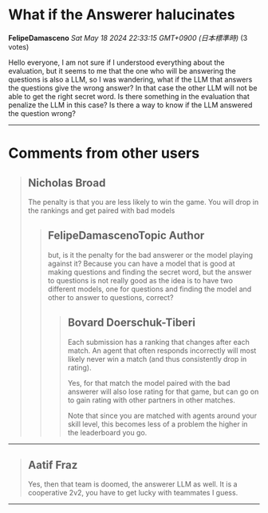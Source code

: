 # What if the Answerer halucinates

**FelipeDamasceno** *Sat May 18 2024 22:33:15 GMT+0900 (日本標準時)* (3 votes)

Hello everyone, I am not sure if I understood everything about the evaluation, but it seems to me that the one who will be answering the questions is also a LLM, so I was wandering, what if the LLM that answers the questions give the wrong answer? In that case the other LLM will not be able to get the right secret word. Is there something in the evaluation that penalize the LLM in this case? Is there a way to know if the LLM answered the question wrong?



---

 # Comments from other users

> ## Nicholas Broad
> 
> The penalty is that you are less likely to win the game. You will drop in the rankings and get paired with bad models
> 
> 
> 
> > ## FelipeDamascenoTopic Author
> > 
> > but, is it the penalty for the bad answerer or the model playing against it? Because you can have a model that is good at making questions and finding the secret word, but the answer to questions is not really good as the idea is to have two different models, one for questions and finding the model and other to answer to questions, correct? 
> > 
> > 
> > 
> > > ## Bovard Doerschuk-Tiberi
> > > 
> > > Each submission has a ranking that changes after each match. An agent that often responds incorrectly will most likely never win a match (and thus consistently drop in rating).
> > > 
> > > Yes, for that match the model paired with the bad answerer will also lose rating for that game, but can go on to gain rating with other partners in other matches.
> > > 
> > > Note that since you are matched with agents around your skill level, this becomes less of a problem the higher in the leaderboard you go.
> > > 
> > > 
> > > 


---

> ## Aatif Fraz
> 
> Yes, then that team is doomed, the answerer LLM as well. It is a cooperative 2v2, you have to get lucky with teammates I guess. 
> 
> 
> 


---

